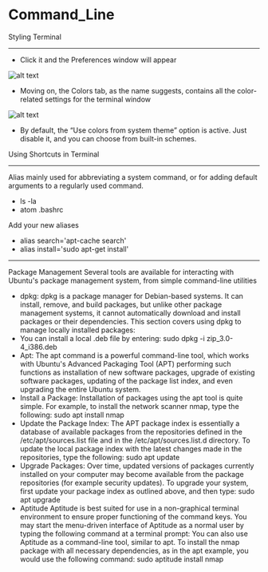 # Command_Line

Styling Terminal
********************
- Click it and the Preferences window will appear

![alt text](https://www.maketecheasier.com/assets/uploads/2017/01/command-line-terminal-edit-preferences-menu-general-tab.png)


- Moving on, the Colors tab, as the name suggests, contains all the color-related settings for the terminal window

![alt text](https://www.maketecheasier.com/assets/uploads/2017/01/command-line-terminal-edit-preferences-menu-colors-tab.png)

- By default, the “Use colors from system theme” option is active. Just disable it, and you can choose from built-in schemes. 


Using Shortcuts in Terminal
********************************

Alias mainly used for abbreviating a system command, or for adding default arguments to a regularly used command.

- ls -la
- atom .bashrc

Add your new aliases

- alias search='apt-cache search'
- alias install='sudo apt-get install'

******************************************

Package Management
Several tools are available for interacting with Ubuntu's package management system, from simple command-line utilities
- dpkg:
dpkg is a package manager for Debian-based systems. It can install, remove, and build packages, but unlike other package management systems, it cannot automatically download and install packages or their dependencies. This section covers using dpkg to manage locally installed packages:
- You can install a local .deb file by entering:
sudo dpkg -i zip_3.0-4_i386.deb
- Apt:
The apt command is a powerful command-line tool, which works with Ubuntu's Advanced Packaging Tool (APT) performing such functions as installation of new software packages, upgrade of existing software packages, updating of the package list index, and even upgrading the entire Ubuntu system.
- Install a Package: Installation of packages using the apt tool is quite simple. For example, to install the network scanner nmap, type the following:
sudo apt install nmap
- Update the Package Index: The APT package index is essentially a database of available packages from the repositories defined in the /etc/apt/sources.list file and in the /etc/apt/sources.list.d directory. To update the local package index with the latest changes made in the repositories, type the following:
sudo apt update
- Upgrade Packages: Over time, updated versions of packages currently installed on your computer may become available from the package repositories (for example security updates). To upgrade your system, first update your package index as outlined above, and then type:
sudo apt upgrade
- Aptitude
Aptitude is best suited for use in a non-graphical terminal environment to ensure proper functioning of the command keys. You may start the menu-driven interface of Aptitude as a normal user by typing the following command at a terminal prompt:
You can also use Aptitude as a command-line tool, similar to apt. To install the nmap package with all necessary dependencies, as in the apt example, you would use the following command:
sudo aptitude install nmap
